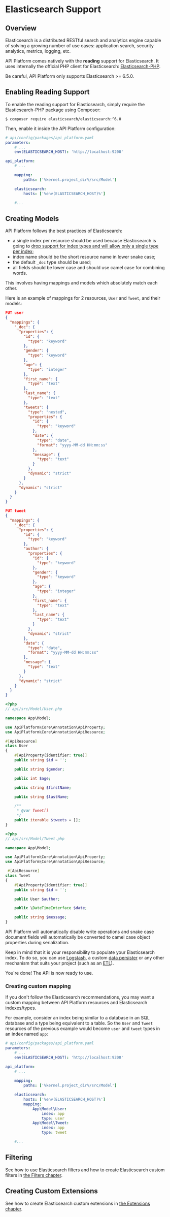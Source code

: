 # Elasticsearch Support

## Overview

Elasticsearch is a distributed RESTful search and analytics engine capable of solving a growing number of use cases:
application search, security analytics, metrics, logging, etc.

API Platform comes natively with the **reading** support for Elasticsearch. It uses internally the official PHP client
for Elasticsearch: [Elasticsearch-PHP](https://www.elastic.co/guide/en/elasticsearch/client/php-api/current/index.html).

Be careful, API Platform only supports Elasticsearch >= 6.5.0.

## Enabling Reading Support

To enable the reading support for Elasticsearch, simply require the Elasticsearch-PHP package using Composer:

    $ composer require elasticsearch/elasticsearch:^6.0

Then, enable it inside the API Platform configuration:

```yaml
# api/config/packages/api_platform.yaml
parameters:
    # ...
    env(ELASTICSEARCH_HOST): 'http://localhost:9200'

api_platform:
    # ...

    mapping:
        paths: ['%kernel.project_dir%/src/Model']

    elasticsearch:
        hosts: ['%env(ELASTICSEARCH_HOST)%']

    #...
```

## Creating Models

API Platform follows the best practices of Elasticsearch:

* a single index per resource should be used because Elasticsearch is going to [drop support for index types and will allow only a single type per
index](https://www.elastic.co/guide/en/elasticsearch/reference/current/removal-of-types.html);
* index name should be the short resource name in lower snake case;
* the default `_doc` type should be used;
* all fields should be lower case and should use camel case for combining words.

This involves having mappings and models which absolutely match each other.

Here is an example of mappings for 2 resources, `User` and `Tweet`, and their models:

```json
PUT user
{
  "mappings": {
    "_doc": {
      "properties": {
        "id": {
          "type": "keyword"
        },
        "gender": {
          "type": "keyword"
        },
        "age": {
          "type": "integer"
        },
        "first_name": {
          "type": "text"
        },
        "last_name": {
          "type": "text"
        },
        "tweets": {
          "type": "nested",
          "properties": {
            "id": {
              "type": "keyword"
            },
            "date": {
              "type": "date",
              "format": "yyyy-MM-dd HH:mm:ss"
            },
            "message": {
              "type": "text"
            }
          },
          "dynamic": "strict"
        }
      },
      "dynamic": "strict"
    }
  }
}
```

```json
PUT tweet
{
  "mappings": {
    "_doc": {
      "properties": {
        "id": {
          "type": "keyword"
        },
        "author": {
          "properties": {
            "id": {
              "type": "keyword"
            },
            "gender": {
              "type": "keyword"
            },
            "age": {
              "type": "integer"
            },
            "first_name": {
              "type": "text"
            },
            "last_name": {
              "type": "text"
            }
          },
          "dynamic": "strict"
        },
        "date": {
          "type": "date",
          "format": "yyyy-MM-dd HH:mm:ss"
        },
        "message": {
          "type": "text"
        }
      },
      "dynamic": "strict"
    }
  }
}
```

```php
<?php
// api/src/Model/User.php

namespace App\Model;

use ApiPlatform\Core\Annotation\ApiProperty;
use ApiPlatform\Core\Annotation\ApiResource;

#[ApiResource]
class User
{
    #[ApiProperty(identifier: true)]
    public string $id = '';

    public string $gender;

    public int $age;

    public string $firstName;

    public string $lastName;

    /**
     * @var Tweet[]
     */
    public iterable $tweets = [];
}
```

```php
<?php
// api/src/Model/Tweet.php

namespace App\Model;

use ApiPlatform\Core\Annotation\ApiProperty;
use ApiPlatform\Core\Annotation\ApiResource;

 #[ApiResource]
class Tweet
{
    #[ApiProperty(identifier: true)]
    public string $id = '';

    public User $author;

    public \DateTimeInterface $date;

    public string $message;
}
```

API Platform will automatically disable write operations and snake case document fields will automatically be converted to
camel case object properties during serialization.

Keep in mind that it is your responsibility to populate your Elasticsearch index. To do so, you can use [Logstash](https://www.elastic.co/products/logstash),
a custom [data persister](data-persisters.md#creating-a-custom-data-persister) or any other mechanism that suits your
project (such as an [ETL](https://en.wikipedia.org/wiki/Extract,_transform,_load)).

You're done! The API is now ready to use.

### Creating custom mapping

If you don't follow the Elasticsearch recommendations, you may want a custom mapping between API Platform resources and
Elasticsearch indexes/types.

For example, consider an index being similar to a database in an SQL database and a type being equivalent to a table.
So the `User` and `Tweet` resources of the previous example would become `user` and `tweet` types in an index named `app`:

```yaml
# api/config/packages/api_platform.yaml
parameters:
    # ...
    env(ELASTICSEARCH_HOST): 'http://localhost:9200'

api_platform:
    # ...
    
    mapping:
        paths: ['%kernel.project_dir%/src/Model']

    elasticsearch:
        hosts: ['%env(ELASTICSEARCH_HOST)%']
        mapping:
            App\Model\User:
                index: app
                type: user
            App\Model\Tweet:
                index: app
                type: tweet

    #...
```

## Filtering

See how to use Elasticsearch filters and how to create Elasticsearch custom filters in [the Filters chapter](filters.md).

## Creating Custom Extensions

See how to create Elasticsearch custom extensions in [the Extensions chapter](extensions.md).
